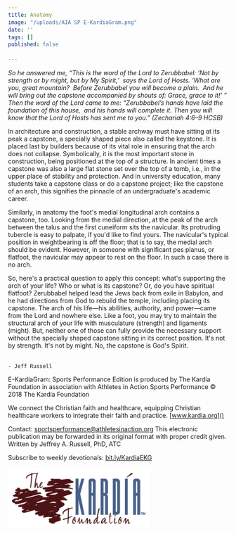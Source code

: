 ```yaml
---
title: Anatomy
image: "/uploads/AIA SP E-KardiaGram.png"
date: ''
tags: []
published: false

---
```

_So he answered me, “This is the word of the Lord to Zerubbabel: ‘Not by strength or by might, but by My Spirit,’  says the Lord of Hosts. ‘What are you, great mountain?  Before Zerubbabel you will become a plain.  And he will bring out the capstone accompanied by shouts of: Grace, grace to it!’ ” Then the word of the Lord came to me: “Zerubbabel’s hands have laid the foundation of this house,  and his hands will complete it. Then you will know that the Lord of Hosts has sent me to you.” (Zechariah 4:6–9 HCSB)_

In architecture and construction, a stable archway must have sitting at its peak a capstone, a specially shaped piece also called the keystone. It is placed last by builders because of its vital role in ensuring that the arch does not collapse. Symbolically, it is the most important stone in construction, being positioned at the top of a structure. In ancient times a capstone was also a large flat stone set over the top of a tomb, i.e., in the upper place of stability and protection. And in university education, many students take a capstone class or do a capstone project; like the capstone of an arch, this signifies the pinnacle of an undergraduate's academic career.

Similarly, in anatomy the foot's medial longitudinal arch contains a capstone, too. Looking from the medial direction, at the peak of the arch between the talus and the first cuneiform sits the navicular. Its protruding tubercle is easy to palpate, if you'd like to find yours. The navicular's typical position in weightbearing is off the floor; that is to say, the medial arch should be evident. However, in someone with significant pes planus, or flatfoot, the navicular may appear to rest on the floor. In such a case there is no arch.

So, here's a practical question to apply this concept: what's supporting the arch of your life? Who or what is its capstone? Or, do you have spiritual flatfoot? Zerubbabel helped lead the Jews back from exile in Babylon, and he had directions from God to rebuild the temple, including placing its capstone. The arch of his life—his abilities, authority, and power—came from the Lord and nowhere else. Like a foot, you may try to maintain the structural arch of your life with musculature (strength) and ligaments (might). But, neither one of those can fully provide the necessary support without the specially shaped capstone sitting in its correct position. It's not by strength. It's not by might. No, the capstone is God's Spirit.

                                                                                       - Jeff Russell

E-KardíaGram: Sports Performance Edition is produced by The Kardía Foundation in association with Athletes in Action Sports Performance © 2018 The Kardía Foundation

We connect the Christian faith and healthcare, equipping Christian healthcare workers to integrate their faith and practice. [www.kardia.org]()

Contact: [sportsperformance@athletesinaction.org]() This electronic publication may be forwarded in its original format with proper credit given. Written by Jeffrey A. Russell, PhD, ATC

Subscribe to weekly devotionals: [bit.ly/KardiaEKG]()

[![](/uploads/kardia.png)](www.kardia.org)
